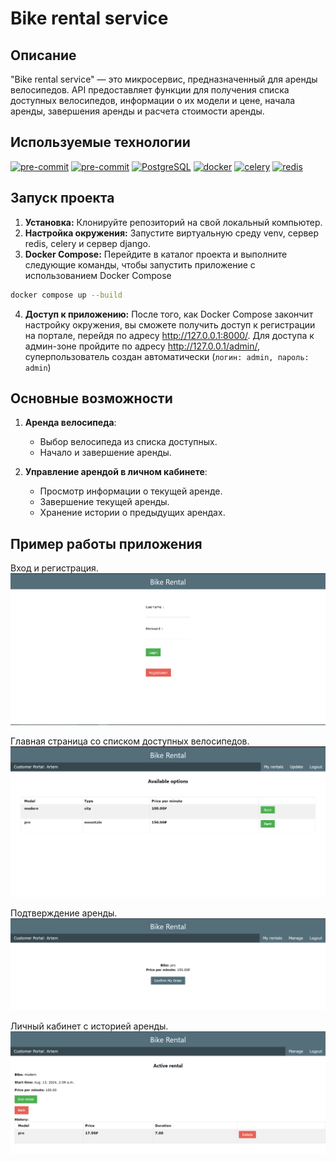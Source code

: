 # Bike rental service

## Описание

"Bike rental service" — это микросервис, предназначенный для аренды велосипедов.
 API предоставляет функции для получения списка доступных велосипедов,
информации о их модели и цене, начала аренды, завершения аренды и
расчета стоимости аренды.

## Используемые технологии

[![pre-commit](https://img.shields.io/badge/Python-3.10-3776AB?logo=python&logoColor=white)](https://www.python.org/downloads/release/python-3100/)
[![pre-commit](https://img.shields.io/badge/Django-5.0-092E20?logo=django&logoColor=white)](https://docs.djangoproject.com/en/4.2/releases/3.2/)
[![PostgreSQL](https://img.shields.io/badge/-PostgreSQL-464646?style=flat-square&logo=PostgreSQL)](https://www.postgresql.org/)
[![docker](https://img.shields.io/badge/-Docker-464646?style=flat-square&logo=docker)](https://www.docker.com/)
[![celery](https://img.shields.io/badge/celery-5.4-37814A?logo=celery&logoColor=white)](https://docs.celeryq.dev/en/stable/django/first-steps-with-django.html)
[![redis](https://img.shields.io/badge/redis-5.0-DC382D?logo=redis&logoColor=white)](https://redis-py.readthedocs.io/en/stable/)

## Запуск проекта
1. **Установка:** Клонируйте репозиторий на свой локальный компьютер.
2. **Настройка окружения:** Запустите виртуальную среду venv, сервер redis, celery и сервер django.
3. **Docker Compose:** Перейдите в каталог проекта и выполните следующие
   команды, чтобы запустить приложение с использованием Docker Compose

```bash
docker compose up --build
```

4. **Доступ к приложению:** После того, как Docker Compose закончит настройку
   окружения, вы сможете получить доступ к регистрации на портале, перейдя по
   адресу http://127.0.0.1:8000/. 
   Для доступа к админ-зоне пройдите по адресу http://127.0.0.1/admin/, суперпользователь создан автоматически (`логин: admin, пароль:
   admin`)

## Основные возможности

1. **Аренда велосипеда**:
    - Выбор велосипеда из списка доступных.
    - Начало и завершение аренды.
    
2. **Управление арендой в личном кабинете**:
    - Просмотр информации о текущей аренде.
    - Завершение текущей аренды.
    - Хранение истории о предыдущих арендах.

## Пример работы приложения
Вход и регистрация.
![img.png](imgs/img.png)

Главная страница со списком доступных велосипедов.
![img_1.png](imgs/img_1.png)

Подтверждение аренды.
![img.png](imgs/img2.png)

Личный кабинет с историей аренды.    
![img.png](imgs/img3.png)